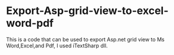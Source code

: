 # Export-Asp-grid-view-to-excel-word-pdf
This is a code that can be used to export Asp.net  grid view to Ms Word,Excel,and Pdf, I used iTextSharp dll.
